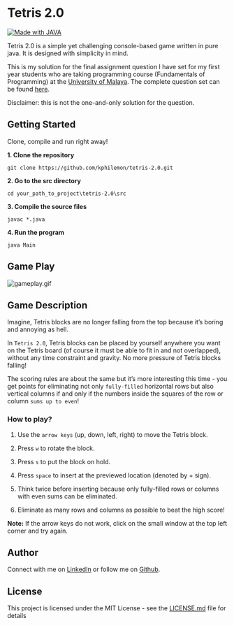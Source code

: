 # Tetris 2.0
[![Made with JAVA](https://img.shields.io/badge/Made_with-JAVA-1abc9c.svg)](https://en.wikipedia.org/wiki/Java_(programming_language))

Tetris 2.0 is a simple yet challenging console-based game written in pure java. 
It is designed with simplicity in mind. 

This is my solution for the final assignment question I have set for my first year students who are taking programming course (Fundamentals of Programming) at the [University of Malaya](https://www.um.edu.my/).
The complete question set can be found [here](https://github.com/kphilemon/tetris-2.0/blob/master/Tetris%202.0%20Question.pdf).

Disclaimer: this is not the one-and-only solution for the question.

## Getting Started
Clone, compile and run right away!

**1. Clone the repository**
```
git clone https://github.com/kphilemon/tetris-2.0.git
```
**2. Go to the src directory**
```
cd your_path_to_project\tetris-2.0\src
```
**3. Compile the source files**
```
javac *.java
```
**4. Run the program**
```
java Main
```

## Game Play
 ![gameplay.gif](https://github.com/kphilemon/tetris-2.0/blob/master/gameplay.gif)

## Game Description
Imagine, Tetris blocks are no longer falling from the top because it’s boring and annoying as hell.

In `Tetris 2.0`, Tetris blocks can be placed by yourself anywhere you want on the Tetris board (of course it must be able to fit in and not overlapped), without any time constraint and gravity. No more pressure of Tetris blocks falling!

The scoring rules are about the same but it’s more interesting this time - you get points for eliminating not only `fully-filled` horizontal rows but also vertical columns if and only if the numbers inside the squares of the row or column `sums up to even`!

### How to play?
1. Use the `arrow keys` (up, down, left, right) to move the Tetris block.

2. Press `w` to rotate the block.

3. Press `s` to put the block on hold.

4. Press `space` to insert at the previewed location (denoted by + sign).

5. Think twice before inserting because only fully-filled rows or columns with even sums can be eliminated.

6. Eliminate as many rows and columns as possible to beat the high score!

**Note:** If the arrow keys do not work, click on the small window at the top left corner and try again.

## Author
Connect with me on [LinkedIn](https://www.linkedin.com/in/philemon-khor/) or follow me on [Github](https://github.com/kphilemon).


## License
This project is licensed under the MIT License - see the [LICENSE.md](https://github.com/kphilemon/tetris-2.0/blob/master/LICENSE.md) file for details
